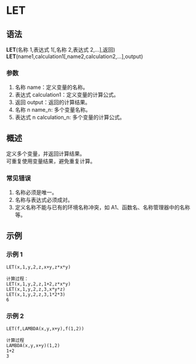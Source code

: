 # LET

## 语法

**LET**(名称 1,表达式 1[,名称 2,表达式 2,...],返回)  
**LET**(name1,calculation1[,name2,calculation2,...],output)

### 参数

1. 名称 name：定义变量的名称。
2. 表达式 calculation1：定义变量的计算公式。
3. 返回 output：返回的计算结果。
4. 名称 n name_n: 多个变量名称。
5. 表达式 n calculation_n: 多个变量的计算公式。

## 概述

定义多个变量，并返回计算结果。  
可重复使用变量结果，避免重复计算。

### 常见错误

1. 名称必须是唯一。
2. 名称与表达式必须成对。
3. 定义名称不能与已有的环境名称冲突，如 A1、函数名、名称管理器中的名称等。

## 示例

### 示例 1

```excel
LET(x,1,y,2,z,x+y,z*x*y)
```

```excel
计算过程：
LET(x,1,y,2,z,1+2,z*x*y)
LET(x,1,y,2,z,3,x*y*z)
LET(x,1,y,2,z,3,1*2*3)
6
```

### 示例 2

```excel
LET(f,LAMBDA(x,y,x+y),f(1,2))
```

```excel
计算过程
LAMBDA(x,y,x+y)(1,2)
1+2
3
```
